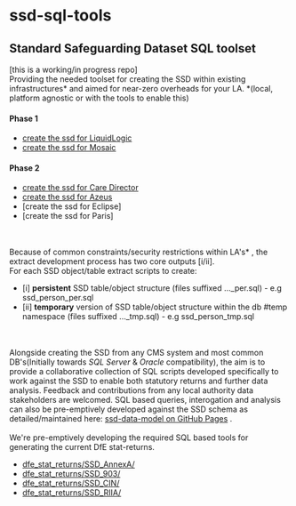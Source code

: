 # ssd-sql-tools
## Standard Safeguarding Dataset SQL toolset

[this is a working/in progress repo]<br>
Providing the needed toolset for creating the SSD within existing infrastructures* and aimed for near-zero overheads for your LA. 
*(local, platform agnostic or with the tools to enable this)

#### Phase 1
- [create the ssd for LiquidLogic](ssd_create_liquid_logic)
- [create the ssd for Mosaic](ssd_create_mosaic)

#### Phase 2
- [create the ssd for Care Director](ssd_create_care_director)
- [create the ssd for Azeus](ssd_create_azeus)
- [create the ssd for Eclipse]
- [create the ssd for Paris]

<br><br>
Because of common constraints/security restrictions within LA's* , the extract development process has two core outputs [i/ii]. 
<br>
For each SSD object/table extract scripts to create:
- [i]  <b>persistent</b> SSD table/object structure (files suffixed ..._per.sql) - e.g ssd_person_per.sql
- [ii] <b>temporary</b> version of SSD table/object structure within the db #temp namespace (files suffixed ..._tmp.sql) - e.g ssd_person_tmp.sql


<br><br>
Alongside creating the SSD from any CMS system and most common DB's(Initially towards _SQL Server_ & _Oracle_ compatibility), the aim is to provide a collaborative collection of SQL scripts developed specifically to work against the SSD to enable both statutory returns and further data analysis. Feedback and contributions from any local authority data stakeholders are welcomed.  SQL based queries, interogation and analysis can also be pre-emptively developed against the SSD schema as detailed/maintained here: [ssd-data-model on GitHub Pages](https://data-to-insight.github.io/ssd-data-model/index.html) . 
<br><br>
We're pre-emptively developing the required SQL based tools for generating the current DfE stat-returns. 
- [dfe_stat_returns/SSD_AnnexA/](dfe_stat_returns)
- [dfe_stat_returns/SSD_903/](dfe_stat_returns)
- [dfe_stat_returns/SSD_CIN/](dfe_stat_returns)
- [dfe_stat_returns/SSD_RIIA/](dfe_stat_returns)
